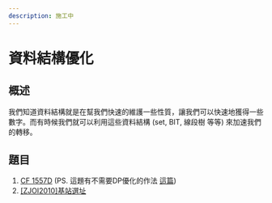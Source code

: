 ```yaml
---
description: 施工中
---
```


# 資料結構優化

## 概述

我們知道資料結構就是在幫我們快速的維護一些性質，讓我們可以快速地獲得一些數字。而有時候我們就可以利用這些資料結構 \(set, BIT, 線段樹 等等\) 來加速我們的轉移。

## 題目

1. [CF 1557D](https://codeforces.com/contest/1557/problem/D) \(PS. 這題有不需要DP優化的作法 [這篇](https://oosheepyerd79135.gitbook.io/iceylemon_cp/sui-bi/ti-jie/cf-1557d)\)
2. [\[ZJOI2010\]基站選址](https://www.luogu.com.cn/problem/T175821)

